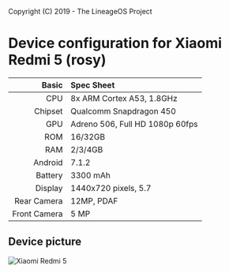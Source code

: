 Copyright (C) 2019 - The LineageOS Project

Device configuration for Xiaomi Redmi 5 (rosy)
==============

Basic   | Spec Sheet
-------:|:----------
CPU     | 8x ARM Cortex A53, 1.8GHz
Chipset | Qualcomm Snapdragon 450
GPU     | Adreno 506, Full HD 1080p 60fps
ROM     | 16/32GB
RAM     | 2/3/4GB
Android | 7.1.2
Battery | 3300 mAh
Display | 1440x720 pixels, 5.7
Rear Camera  | 12MP, PDAF
Front Camera | 5 MP

## Device picture

![Xiaomi Redmi 5](https://i1.mifile.cn/f/i/17/redmi5/index_redmi5_black.jpg? "Xiaomi Redmi 5")

